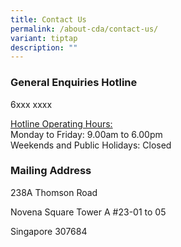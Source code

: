 ```yaml
---
title: Contact Us
permalink: /about-cda/contact-us/
variant: tiptap
description: ""
---
```

<h3>General Enquiries Hotline</h3>
<p>6xxx xxxx</p>
<p><u>Hotline Operating Hours:</u> 
<br>Monday to Friday: 9.00am to 6.00pm
<br>Weekends and Public Holidays: Closed</p>
<h3>Mailing Address</h3>
<p>238A Thomson Road</p>
<p>Novena Square Tower A #23-01 to 05</p>
<p>Singapore 307684</p>